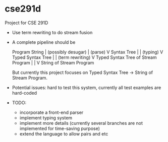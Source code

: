 # cse291d
Project for CSE 291D

* Use term rewriting to do stream fusion
* A complete pipeline should be 

    Program String
     | (possibly desugar)
     | (parse)
     V
    Syntax Tree
     |
     | (typing)
     V
    Typed Syntax Tree 
     |
     | (term rewriting)
     V
    Typed Syntax Tree of Stream Program
     | 
     | 
     V
    String of Stream Program
  
  But currently this project focuses on Typed Syntax Tree -> String of Stream Program.
* Potential issues: hard to test this system, currently all test examples are hard-coded
* TODO:
  * incorporate a front-end parser
  * implement typing system
  * implement more details (currently several branches are not implemented for time-saving purpose)
  * extend the language to allow pairs and etc